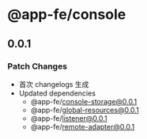# @app-fe/console

## 0.0.1

### Patch Changes

- 首次 changelogs 生成
- Updated dependencies
  - @app-fe/console-storage@0.0.1
  - @app-fe/global-resources@0.0.1
  - @app-fe/listener@0.0.1
  - @app-fe/remote-adapter@0.0.1

